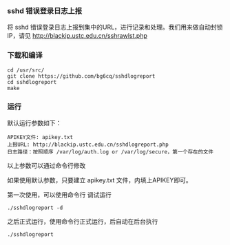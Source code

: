 ### sshd 错误登录日志上报

将 sshd 错误登录日志上报到集中的URL，进行记录和处理。我们用来做自动封锁IP，请见 http://blackip.ustc.edu.cn/sshrawlst.php


### 下载和编译

```
cd /usr/src/
git clone https://github.com/bg6cq/sshdlogreport
cd sshdlogreport
make
```

### 运行

默认运行参数如下：

```
APIKEY文件: apikey.txt
上报URL: http://blackip.ustc.edu.cn/sshdlogreport.php
日志路径：按照顺序 /var/log/auth.log or /var/log/secure，第一个存在的文件
```

以上参数可以通过命令行修改

如果使用默认参数，只要建立 apikey.txt 文件，内填上APIKEY即可。

第一次使用，可以使用命令行 调试运行
```
./sshdlogreport -d 
```

之后正式运行，使用命令行正式运行，后自动在后台执行
```
./sshdlogreport
```

